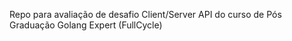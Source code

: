 Repo para avaliação de desafio Client/Server API do curso de Pós Graduação Golang Expert (FullCycle)
